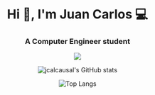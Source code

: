 <h1 align="center">Hi 👋, I'm Juan Carlos 💻</h1>
<h3 align="center">A Computer Engineer student</h3>

<p align="center">
  <a href="#">
    <img src="https://skillicons.dev/icons?i=c,cpp,java,haskell,git,raspberrypi,vscode,eclipse,idea" />
  </a>
</p>   

<div align="center">

![jcalcausal's GitHub stats](https://github-readme-stats.vercel.app/api?username=jcalcausal&show_icons=true&theme=radical)

![Top Langs](https://github-readme-stats.vercel.app/api/top-langs/?username=jcalcausal&show_icons=true&theme=radical)

</div>
